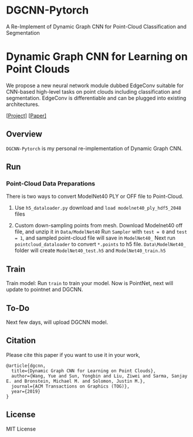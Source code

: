 # DGCNN-Pytorch
A Re-Implement of Dynamic Graph CNN for Point-Cloud Classification and Segmentation



# Dynamic Graph CNN for Learning on Point Clouds

We propose a new neural network module dubbed EdgeConv suitable for CNN-based high-level tasks on point clouds including classification and segmentation. EdgeConv is differentiable and can be plugged into existing architectures.

[[Project\]](https://liuziwei7.github.io/projects/DGCNN) [[Paper\]](https://arxiv.org/abs/1801.07829)

## Overview

`DGCNN-Pytorch` is my personal re-implementation of Dynamic Graph CNN.
## Run
### Point-Cloud Data Preparations
There is two ways to convert ModelNet40 PLY or OFF file to Point-Cloud.
1. Use `h5_dataloader.py` download and `load modelnet40_ply_hdf5_2048` files

2. Custom down-sampling points from mesh. Download Modelnet40 off file, and unzip it in `Data/ModelNet40`
  Run `Sampler` with `test = 0` and `test = 1`, and sampled point-cloud file will save in `ModelNet40_`
  Next  run `pointcloud_dataloader` to convert `*.points` to h5 file. `Data\ModelNet40_`  folder will create `ModelNet40_test.h5` and `ModelNet40_train.h5`

  

## Train

Train model: Run `train` to train your model. Now is PointNet, next will update to pointnet and DGCNN.



## To-Do

Next few days, will upload DGCNN model.

## Citation

Please cite this paper if you want to use it in your work,

```
@article{dgcnn,
  title={Dynamic Graph CNN for Learning on Point Clouds},
  author={Wang, Yue and Sun, Yongbin and Liu, Ziwei and Sarma, Sanjay E. and Bronstein, Michael M. and Solomon, Justin M.},
  journal={ACM Transactions on Graphics (TOG)},
  year={2019}
}
```

## License

MIT License